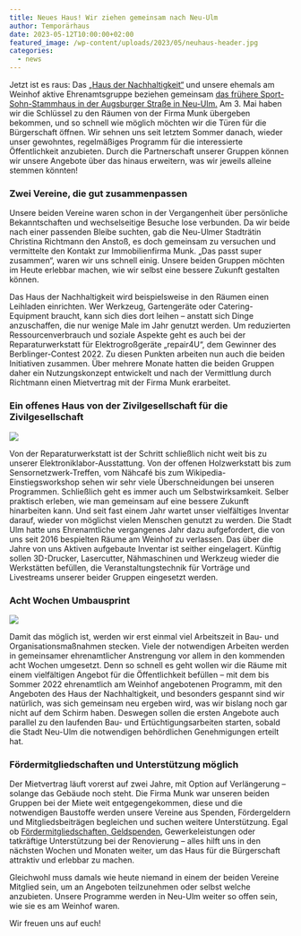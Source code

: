 ```yaml
---
title: Neues Haus! Wir ziehen gemeinsam nach Neu-Ulm
author: Temporärhaus
date: 2023-05-12T10:00:00+02:00
featured_image: /wp-content/uploads/2023/05/neuhaus-header.jpg
categories:
  - news
---
```


Jetzt ist es raus: Das [„Haus der Nachhaltigkeit“](https://h-d-n.org) und unsere ehemals am Weinhof aktive Ehrenamtsgruppe beziehen gemeinsam [das frühere Sport-Sohn-Stammhaus in der Augsburger Straße in Neu-Ulm.](https://www.openstreetmap.org/?mlat=48.39637&mlon=10.00209#map=19/48.39637/10.00209) Am 3. Mai haben wir die Schlüssel zu den Räumen von der Firma Munk übergeben bekommen, und so schnell wie möglich möchten wir die Türen für die Bürgerschaft öffnen. Wir sehnen uns seit letztem Sommer danach, wieder unser gewohntes, regelmäßiges Programm für die interessierte Öffentlichkeit anzubieten. Durch die Partnerschaft unserer Gruppen können wir unsere Angebote über das hinaus erweitern, was wir jeweils alleine stemmen könnten!

### Zwei Vereine, die gut zusammenpassen

Unsere beiden Vereine waren schon in der Vergangenheit über persönliche Bekanntschaften und wechselseitige Besuche lose verbunden. Da wir beide nach einer passenden Bleibe suchten, gab die Neu-Ulmer Stadträtin Christina Richtmann den Anstoß, es doch gemeinsam zu versuchen und vermittelte den Kontakt zur Immobilienfirma Munk. „Das passt super zusammen“, waren wir uns schnell einig. Unsere beiden Gruppen möchten im Heute erlebbar machen, wie wir selbst eine bessere Zukunft gestalten können.

Das Haus der Nachhaltigkeit wird beispielsweise in den Räumen einen Leihladen einrichten. Wer Werkzeug, Gartengeräte oder Catering-Equipment braucht, kann sich dies dort leihen – anstatt sich Dinge anzuschaffen, die nur wenige Male im Jahr genutzt werden. Um reduzierten Ressourcenverbrauch und soziale Aspekte geht es auch bei der Reparaturwerkstatt für Elektrogroßgeräte „repair4U“, dem Gewinner des Berblinger-Contest 2022. Zu diesen Punkten arbeiten nun auch die beiden Initiativen zusammen. Über mehrere Monate hatten die beiden Gruppen daher ein Nutzungskonzept entwickelt und nach der Vermittlung durch Richtmann einen Mietvertrag mit der Firma Munk erarbeitet.

### Ein offenes Haus von der Zivilgesellschaft für die Zivilgesellschaft

![](/wp-content/uploads/2023/05/neuhaus-chill.jpg)

Von der Reparaturwerkstatt ist der Schritt schließlich nicht weit bis zu unserer Elektroniklabor-Ausstattung. Von der offenen Holzwerkstatt bis zum Sensornetzwerk-Treffen, vom Nähcafé bis zum Wikipedia-Einstiegsworkshop sehen wir sehr viele Überschneidungen bei unseren Programmen. Schließlich geht es immer auch um Selbstwirksamkeit. Selber praktisch erleben, wie man gemeinsam auf eine bessere Zukunft hinarbeiten kann. Und seit fast einem Jahr wartet unser vielfältiges Inventar darauf, wieder von möglichst vielen Menschen genutzt zu werden. Die Stadt Ulm hatte uns Ehrenamtliche vergangenes Jahr dazu aufgefordert, die von uns seit 2016 bespielten Räume am Weinhof zu verlassen. Das über die Jahre von uns Aktiven aufgebaute Inventar ist seither eingelagert. Künftig sollen 3D-Drucker, Lasercutter, Nähmaschinen und Werkzeug wieder die Werkstätten befüllen, die Veranstaltungstechnik für Vorträge und Livestreams unserer beider Gruppen eingesetzt werden.

### Acht Wochen Umbausprint
![](/wp-content/uploads/2023/05/neuhaus-klo.jpg)

Damit das möglich ist, werden wir erst einmal viel Arbeitszeit in Bau- und Organisationsmaßnahmen stecken. Viele der notwendigen Arbeiten werden in gemeinsamer ehrenamtlicher Anstrengung vor allem in den kommenden acht Wochen umgesetzt. Denn so schnell es geht wollen wir die Räume mit einem vielfältigen Angebot für die Öffentlichkeit befüllen – mit dem bis Sommer 2022 ehrenamtlich am Weinhof angebotenen Programm, mit den Angeboten des Haus der Nachhaltigkeit, und besonders gespannt sind wir natürlich, was sich gemeinsam neu ergeben wird, was wir bislang noch gar nicht auf dem Schirm haben. Deswegen sollen die ersten Angebote auch parallel zu den laufenden Bau- und Ertüchtigungsarbeiten starten, sobald die Stadt Neu-Ulm die notwendigen behördlichen Genehmigungen erteilt hat.

### Fördermitgliedschaften und Unterstützung möglich

Der Mietvertrag läuft vorerst auf zwei Jahre, mit Option auf Verlängerung – solange das Gebäude noch steht. Die Firma Munk war unseren beiden Gruppen bei der Miete weit entgegengekommen, diese und die notwendigen Baustoffe werden unsere Vereine aus Spenden, Fördergeldern und Mitgliedsbeiträgen begleichen und suchen weitere Unterstützung. Egal ob [Fördermitgliedschaften, Geldspenden](/spenden/), Gewerkeleistungen oder tatkräftige Unterstützung bei der Renovierung – alles hilft uns in den nächsten Wochen und Monaten weiter, um das Haus für die Bürgerschaft attraktiv und erlebbar zu machen.

Gleichwohl muss damals wie heute niemand in einem der beiden Vereine Mitglied sein, um an Angeboten teilzunehmen oder selbst welche anzubieten. Unsere Programme werden in Neu-Ulm weiter so offen sein, wie sie es am Weinhof waren.

Wir freuen uns auf euch!